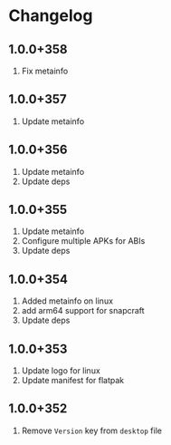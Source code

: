 # Changelog

## 1.0.0+358

1. Fix metainfo

## 1.0.0+357

1. Update metainfo

## 1.0.0+356

1. Update metainfo
2. Update deps

## 1.0.0+355

1. Update metainfo
2. Configure multiple APKs for ABIs
3. Update deps

## 1.0.0+354

1. Added metainfo on linux
2. add arm64 support for snapcraft
3. Update deps

## 1.0.0+353

1. Update logo for linux
2. Update manifest for flatpak

## 1.0.0+352

1. Remove `Version` key from `desktop` file
